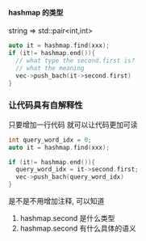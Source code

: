 
#### hashmap 的类型
string => std::pair<int,int>

```cxx
auto it = hashmap.find(xxx);
if (it!= hashmap.end()){
  // what type the second.first is?
  // what the meaning
  vec->push_bach(it->second.first)
}
```

### 让代码具有自解释性

只要增加一行代码 就可以让代码更加可读

```cxx
int query_word_idx = 0;
auto it = hashmap.find(xxx);

if (it!= hashmap.end()){
  query_word_idx = it->second.first;
  vec->push_bach(query_word_idx)
}
```

是不是不用增加注释, 可以知道 
1. hashmap.second 是什么类型
2. hashmap.second 有什么具体的语义
